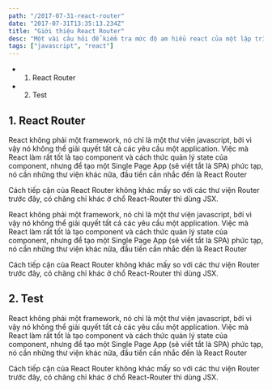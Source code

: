 ```yaml
---
path: "/2017-07-31-react-router"
date: "2017-07-31T13:35:13.234Z"
title: "Giới thiệu React Router"
desc: "Một vài câu hỏi để kiểm tra mức độ am hiểu react của một lập trình viên frontend"
tags: ["javascript", "react"]
---
```

<!-- MarkdownTOC -->

- 1. React Router
- 2. Test

<!-- /MarkdownTOC -->


## 1. React Router

React không phải một framework, nó chỉ là một thư viện javascript, bởi vì vậy nó không thể giải quyết tất cả các yêu cầu một application. Việc mà React làm rất tốt là tạo component và cách thức quản lý state của component, nhưng để tạo một Single Page App (sẽ viết tắt là SPA) phức tạp, nó cần những thư viện khác nữa, đầu tiền cần nhắc đến là React Router

Cách tiếp cận của React Router không khác mấy so với các thư viện Router trước đây, có chăng chỉ khác ở chổ React-Router thì dùng JSX.


React không phải một framework, nó chỉ là một thư viện javascript, bởi vì vậy nó không thể giải quyết tất cả các yêu cầu một application. Việc mà React làm rất tốt là tạo component và cách thức quản lý state của component, nhưng để tạo một Single Page App (sẽ viết tắt là SPA) phức tạp, nó cần những thư viện khác nữa, đầu tiền cần nhắc đến là React Router

Cách tiếp cận của React Router không khác mấy so với các thư viện Router trước đây, có chăng chỉ khác ở chổ React-Router thì dùng JSX.

## 2. Test


React không phải một framework, nó chỉ là một thư viện javascript, bởi vì vậy nó không thể giải quyết tất cả các yêu cầu một application. Việc mà React làm rất tốt là tạo component và cách thức quản lý state của component, nhưng để tạo một Single Page App (sẽ viết tắt là SPA) phức tạp, nó cần những thư viện khác nữa, đầu tiền cần nhắc đến là React Router

Cách tiếp cận của React Router không khác mấy so với các thư viện Router trước đây, có chăng chỉ khác ở chổ React-Router thì dùng JSX.